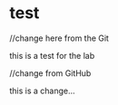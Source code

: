 # test





//change here from the Git

this is a test for the lab

//change from GitHub

this is a change...

